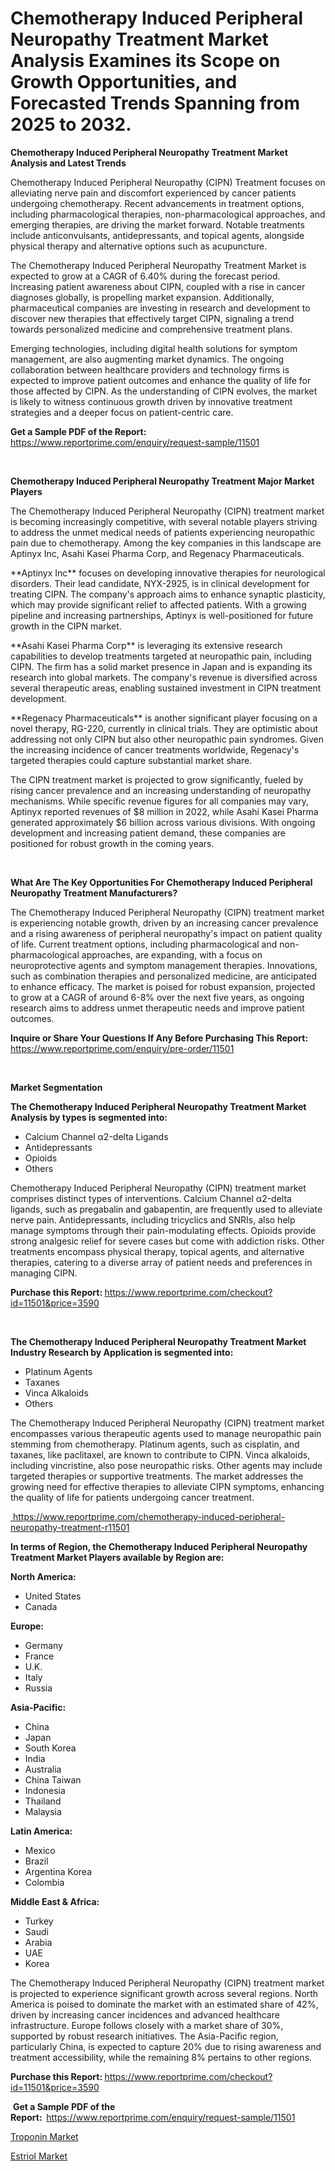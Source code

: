 <p><h1>Chemotherapy Induced Peripheral Neuropathy Treatment Market Analysis Examines its Scope on Growth Opportunities, and Forecasted Trends Spanning from 2025 to 2032.</h1></p><p><strong>Chemotherapy Induced Peripheral Neuropathy Treatment Market Analysis and Latest Trends</strong></p>
<p><p>Chemotherapy Induced Peripheral Neuropathy (CIPN) Treatment focuses on alleviating nerve pain and discomfort experienced by cancer patients undergoing chemotherapy. Recent advancements in treatment options, including pharmacological therapies, non-pharmacological approaches, and emerging therapies, are driving the market forward. Notable treatments include anticonvulsants, antidepressants, and topical agents, alongside physical therapy and alternative options such as acupuncture.</p><p>The Chemotherapy Induced Peripheral Neuropathy Treatment Market is expected to grow at a CAGR of 6.40% during the forecast period. Increasing patient awareness about CIPN, coupled with a rise in cancer diagnoses globally, is propelling market expansion. Additionally, pharmaceutical companies are investing in research and development to discover new therapies that effectively target CIPN, signaling a trend towards personalized medicine and comprehensive treatment plans. </p><p>Emerging technologies, including digital health solutions for symptom management, are also augmenting market dynamics. The ongoing collaboration between healthcare providers and technology firms is expected to improve patient outcomes and enhance the quality of life for those affected by CIPN. As the understanding of CIPN evolves, the market is likely to witness continuous growth driven by innovative treatment strategies and a deeper focus on patient-centric care.</p></p>
<p><strong>Get a Sample PDF of the Report:&nbsp;</strong> <a href="https://www.reportprime.com/enquiry/request-sample/11501?utm_campaign=2206&utm_medium=2&utm_source=Github&utm_content=ia&utm_term=20032025&utm_id=chemotherapy-induced-peripheral-neuropathy-treatment">https://www.reportprime.com/enquiry/request-sample/11501</a></p>
<p>&nbsp;</p>
<p><strong>Chemotherapy Induced Peripheral Neuropathy Treatment Major Market Players</strong></p>
<p><p>The Chemotherapy Induced Peripheral Neuropathy (CIPN) treatment market is becoming increasingly competitive, with several notable players striving to address the unmet medical needs of patients experiencing neuropathic pain due to chemotherapy. Among the key companies in this landscape are Aptinyx Inc, Asahi Kasei Pharma Corp, and Regenacy Pharmaceuticals.</p><p>**Aptinyx Inc** focuses on developing innovative therapies for neurological disorders. Their lead candidate, NYX-2925, is in clinical development for treating CIPN. The company's approach aims to enhance synaptic plasticity, which may provide significant relief to affected patients. With a growing pipeline and increasing partnerships, Aptinyx is well-positioned for future growth in the CIPN market.</p><p>**Asahi Kasei Pharma Corp** is leveraging its extensive research capabilities to develop treatments targeted at neuropathic pain, including CIPN. The firm has a solid market presence in Japan and is expanding its research into global markets. The company's revenue is diversified across several therapeutic areas, enabling sustained investment in CIPN treatment development.</p><p>**Regenacy Pharmaceuticals** is another significant player focusing on a novel therapy, RG-220, currently in clinical trials. They are optimistic about addressing not only CIPN but also other neuropathic pain syndromes. Given the increasing incidence of cancer treatments worldwide, Regenacy's targeted therapies could capture substantial market share.</p><p>The CIPN treatment market is projected to grow significantly, fueled by rising cancer prevalence and an increasing understanding of neuropathy mechanisms. While specific revenue figures for all companies may vary, Aptinyx reported revenues of $8 million in 2022, while Asahi Kasei Pharma generated approximately $6 billion across various divisions. With ongoing development and increasing patient demand, these companies are positioned for robust growth in the coming years.</p></p>
<p>&nbsp;</p>
<p><strong>What Are The Key Opportunities For Chemotherapy Induced Peripheral Neuropathy Treatment Manufacturers?</strong></p>
<p><p>The Chemotherapy Induced Peripheral Neuropathy (CIPN) treatment market is experiencing notable growth, driven by an increasing cancer prevalence and a rising awareness of peripheral neuropathy's impact on patient quality of life. Current treatment options, including pharmacological and non-pharmacological approaches, are expanding, with a focus on neuroprotective agents and symptom management therapies. Innovations, such as combination therapies and personalized medicine, are anticipated to enhance efficacy. The market is poised for robust expansion, projected to grow at a CAGR of around 6-8% over the next five years, as ongoing research aims to address unmet therapeutic needs and improve patient outcomes.</p></p>
<p><strong>Inquire or Share Your Questions If Any Before Purchasing This Report:</strong> <a href="https://www.reportprime.com/enquiry/pre-order/11501?utm_campaign=2206&utm_medium=2&utm_source=Github&utm_content=ia&utm_term=20032025&utm_id=chemotherapy-induced-peripheral-neuropathy-treatment">https://www.reportprime.com/enquiry/pre-order/11501</a></p>
<p>&nbsp;</p>
<p><strong>Market Segmentation</strong></p>
<p><strong>The Chemotherapy Induced Peripheral Neuropathy Treatment Market Analysis by types is segmented into:</strong></p>
<p><ul><li>Calcium Channel α2-delta Ligands</li><li>Antidepressants</li><li>Opioids</li><li>Others</li></ul></p>
<p><p>Chemotherapy Induced Peripheral Neuropathy (CIPN) treatment market comprises distinct types of interventions. Calcium Channel α2-delta ligands, such as pregabalin and gabapentin, are frequently used to alleviate nerve pain. Antidepressants, including tricyclics and SNRIs, also help manage symptoms through their pain-modulating effects. Opioids provide strong analgesic relief for severe cases but come with addiction risks. Other treatments encompass physical therapy, topical agents, and alternative therapies, catering to a diverse array of patient needs and preferences in managing CIPN.</p></p>
<p><strong>Purchase this Report:&nbsp;</strong><a href="https://www.reportprime.com/checkout?id=11501&price=3590&utm_campaign=2206&utm_medium=2&utm_source=Github&utm_content=ia&utm_term=20032025&utm_id=chemotherapy-induced-peripheral-neuropathy-treatment">https://www.reportprime.com/checkout?id=11501&price=3590</a></p>
<p>&nbsp;</p>
<p><strong>The Chemotherapy Induced Peripheral Neuropathy Treatment Market Industry Research by Application is segmented into:</strong></p>
<p><ul><li>Platinum Agents</li><li>Taxanes</li><li>Vinca Alkaloids</li><li>Others</li></ul></p>
<p><p>The Chemotherapy Induced Peripheral Neuropathy (CIPN) treatment market encompasses various therapeutic agents used to manage neuropathic pain stemming from chemotherapy. Platinum agents, such as cisplatin, and taxanes, like paclitaxel, are known to contribute to CIPN. Vinca alkaloids, including vincristine, also pose neuropathic risks. Other agents may include targeted therapies or supportive treatments. The market addresses the growing need for effective therapies to alleviate CIPN symptoms, enhancing the quality of life for patients undergoing cancer treatment.</p></p>
<p><a href="https://www.reportprime.com/chemotherapy-induced-peripheral-neuropathy-treatment-r11501?utm_campaign=2206&utm_medium=2&utm_source=Github&utm_content=ia&utm_term=20032025&utm_id=chemotherapy-induced-peripheral-neuropathy-treatment">&nbsp;https://www.reportprime.com/chemotherapy-induced-peripheral-neuropathy-treatment-r11501</a></p>
<p><strong>In terms of Region, the Chemotherapy Induced Peripheral Neuropathy Treatment Market Players available by Region are:</strong></p>
<p>
    <p> <strong> North America: </strong>
        <ul>
            <li>United States</li>
            <li>Canada</li>
        </ul>
        </p> 
    <p> <strong> Europe: </strong>
        <ul>
            <li>Germany</li>
            <li>France</li>
            <li>U.K.</li>
            <li>Italy</li>
            <li>Russia</li>
        </ul>
        </p> 
    <p> <strong> Asia-Pacific: </strong>
        <ul>
            <li>China</li>
            <li>Japan</li>
            <li>South Korea</li>
            <li>India</li>
            <li>Australia</li>
            <li>China Taiwan</li>
            <li>Indonesia</li>
            <li>Thailand</li>
            <li>Malaysia</li>
        </ul>
        </p> 
    <p> <strong> Latin America: </strong>
        <ul>
            <li>Mexico</li>
            <li>Brazil</li>
            <li>Argentina Korea</li>
            <li>Colombia</li>
        </ul>
        </p> 
    <p> <strong> Middle East & Africa: </strong>
        <ul>
            <li>Turkey</li>
            <li>Saudi</li>
            <li>Arabia</li>
            <li>UAE</li>
            <li>Korea</li>
        </ul>
    </p>
    </p>
<p><p>The Chemotherapy Induced Peripheral Neuropathy (CIPN) treatment market is projected to experience significant growth across several regions. North America is poised to dominate the market with an estimated share of 42%, driven by increasing cancer incidences and advanced healthcare infrastructure. Europe follows closely with a market share of 30%, supported by robust research initiatives. The Asia-Pacific region, particularly China, is expected to capture 20% due to rising awareness and treatment accessibility, while the remaining 8% pertains to other regions.</p></p>
<p><strong>Purchase this Report: </strong><a href="https://www.reportprime.com/checkout?id=11501&price=3590&utm_campaign=2206&utm_medium=2&utm_source=Github&utm_content=ia&utm_term=20032025&utm_id=chemotherapy-induced-peripheral-neuropathy-treatment">https://www.reportprime.com/checkout?id=11501&price=3590</a></p>
<p>&nbsp;<strong>Get a Sample PDF of the Report:&nbsp;&nbsp;</strong><a href="https://www.reportprime.com/enquiry/request-sample/11501?utm_campaign=2206&utm_medium=2&utm_source=Github&utm_content=ia&utm_term=20032025&utm_id=chemotherapy-induced-peripheral-neuropathy-treatment">https://www.reportprime.com/enquiry/request-sample/11501</a></p>
<p><strong></strong></p>
<p><p><a href="https://github.com/roffefaith6l/Market-Research-Report-List-1/blob/main/troponin-market.md?utm_campaign=2206&utm_medium=2&utm_source=Github&utm_content=ia&utm_term=20032025&utm_id=chemotherapy-induced-peripheral-neuropathy-treatment">Troponin Market</a></p><p><a href="https://github.com/semenbobbaxu/Market-Research-Report-List-1/blob/main/estriol-market.md?utm_campaign=2206&utm_medium=2&utm_source=Github&utm_content=ia&utm_term=20032025&utm_id=chemotherapy-induced-peripheral-neuropathy-treatment">Estriol Market</a></p></p>